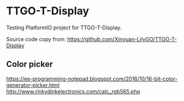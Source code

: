 # TTGO-T-Display

Testing PlatformIO project for TTGO-T-Display.

Source code copy from: https://github.com/Xinyuan-LilyGO/TTGO-T-Display

## Color picker
https://ee-programming-notepad.blogspot.com/2016/10/16-bit-color-generator-picker.html
http://www.rinkydinkelectronics.com/calc_rgb565.php
